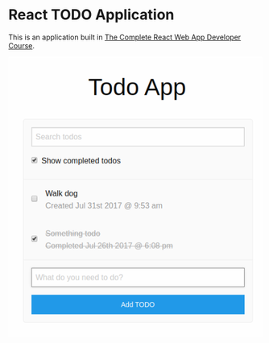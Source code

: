 # React TODO Application

This is an application built in [The Complete React Web App Developer Course](https://www.udemy.com/the-complete-react-web-app-developer-course/learn/v4/overview).

![TODO App](./TODO_App.png)